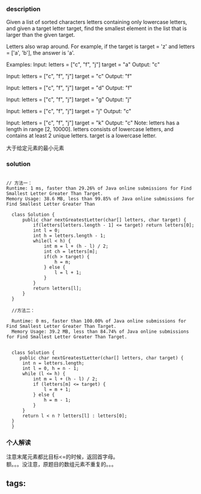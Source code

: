 ### description  
  Given a list of sorted characters letters containing only lowercase letters, and given a target letter target, find the smallest element in the list that is larger than the given target.
  
  Letters also wrap around. For example, if the target is target = 'z' and letters = ['a', 'b'], the answer is 'a'.
  
  Examples:
  Input:
  letters = ["c", "f", "j"]
  target = "a"
  Output: "c"
  
  Input:
  letters = ["c", "f", "j"]
  target = "c"
  Output: "f"
  
  Input:
  letters = ["c", "f", "j"]
  target = "d"
  Output: "f"
  
  Input:
  letters = ["c", "f", "j"]
  target = "g"
  Output: "j"
  
  Input:
  letters = ["c", "f", "j"]
  target = "j"
  Output: "c"
  
  Input:
  letters = ["c", "f", "j"]
  target = "k"
  Output: "c"
  Note:
  letters has a length in range [2, 10000].
  letters consists of lowercase letters, and contains at least 2 unique letters.
  target is a lowercase letter.
  
  大于给定元素的最小元素
  
### solution  
```  

// 方法一： 
Runtime: 1 ms, faster than 29.26% of Java online submissions for Find Smallest Letter Greater Than Target.
Memory Usage: 38.6 MB, less than 99.85% of Java online submissions for Find Smallest Letter Greater Than 

  class Solution {
      public char nextGreatestLetter(char[] letters, char target) {
          if(letters[letters.length - 1] <= target) return letters[0];
          int l = 0;
          int h = letters.length - 1;
          while(l < h) {
              int m = l + (h - l) / 2;
              int ch = letters[m];
              if(ch > target) {
                  h = m;
              } else {
                  l = l + 1;
              }
          }
          return letters[l];
      }
  }
  
  //方法二：
  
  Runtime: 0 ms, faster than 100.00% of Java online submissions for Find Smallest Letter Greater Than Target.
  Memory Usage: 39.2 MB, less than 84.74% of Java online submissions for Find Smallest Letter Greater Than Target.
  
  
  class Solution {
     public char nextGreatestLetter(char[] letters, char target) {
      int n = letters.length;
      int l = 0, h = n - 1;
      while (l <= h) {
          int m = l + (h - l) / 2;
          if (letters[m] <= target) {
              l = m + 1;
          } else {
              h = m - 1;
          }
      }
      return l < n ? letters[l] : letters[0];
  }
  }
```  
  
### 个人解读  
  注意末尾元素都比目标<=的时候，返回首字母。  
  额。。。没注意，原题目的数组元素不重复的。。。
  
  
  
tags:  
  -  
